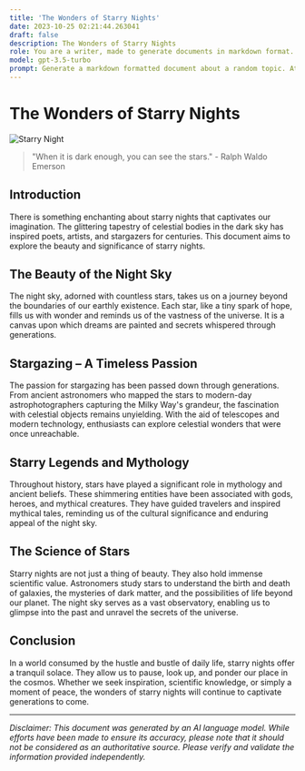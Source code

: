```yaml
---
title: 'The Wonders of Starry Nights'
date: 2023-10-25 02:21:44.263041
draft: false
description: The Wonders of Starry Nights
role: You are a writer, made to generate documents in markdown format. It is very important that all of the documents you generate are in valid markdown format.
model: gpt-3.5-turbo
prompt: Generate a markdown formatted document about a random topic. At the bottom, include a disclaimer explaining that the document was generated by you. The first line of the document should be the title. Make sure that the entire document is in proper markdown format, using a mix of various tags to make the document visually appealing.
---
```


# The Wonders of Starry Nights

![Starry Night](https://example.com/starry-night.jpg)

> "When it is dark enough, you can see the stars." - Ralph Waldo Emerson

## Introduction

There is something enchanting about starry nights that captivates our imagination. The glittering tapestry of celestial bodies in the dark sky has inspired poets, artists, and stargazers for centuries. This document aims to explore the beauty and significance of starry nights.

## The Beauty of the Night Sky

The night sky, adorned with countless stars, takes us on a journey beyond the boundaries of our earthly existence. Each star, like a tiny spark of hope, fills us with wonder and reminds us of the vastness of the universe. It is a canvas upon which dreams are painted and secrets whispered through generations.

## Stargazing – A Timeless Passion

The passion for stargazing has been passed down through generations. From ancient astronomers who mapped the stars to modern-day astrophotographers capturing the Milky Way's grandeur, the fascination with celestial objects remains unyielding. With the aid of telescopes and modern technology, enthusiasts can explore celestial wonders that were once unreachable.

## Starry Legends and Mythology

Throughout history, stars have played a significant role in mythology and ancient beliefs. These shimmering entities have been associated with gods, heroes, and mythical creatures. They have guided travelers and inspired mythical tales, reminding us of the cultural significance and enduring appeal of the night sky.

## The Science of Stars

Starry nights are not just a thing of beauty. They also hold immense scientific value. Astronomers study stars to understand the birth and death of galaxies, the mysteries of dark matter, and the possibilities of life beyond our planet. The night sky serves as a vast observatory, enabling us to glimpse into the past and unravel the secrets of the universe.

## Conclusion

In a world consumed by the hustle and bustle of daily life, starry nights offer a tranquil solace. They allow us to pause, look up, and ponder our place in the cosmos. Whether we seek inspiration, scientific knowledge, or simply a moment of peace, the wonders of starry nights will continue to captivate generations to come.

---

*Disclaimer: This document was generated by an AI language model. While efforts have been made to ensure its accuracy, please note that it should not be considered as an authoritative source. Please verify and validate the information provided independently.*